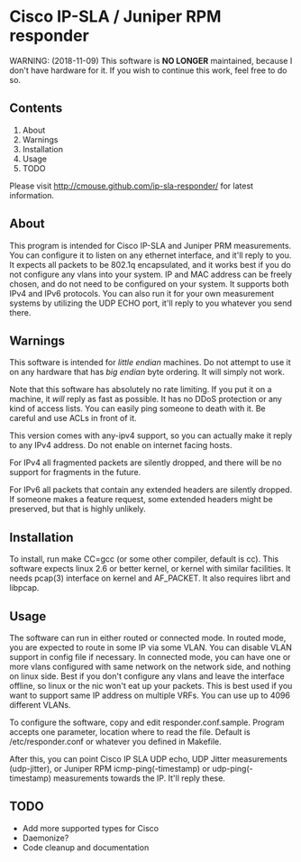 Cisco IP-SLA / Juniper RPM responder
====================================

 WARNING: (2018-11-09) This software is **NO LONGER** maintained, because I don't have hardware for it. If you wish to continue this work, feel free to do so.


Contents
--------

1. About
2. Warnings
3. Installation
4. Usage
5. TODO

Please visit http://cmouse.github.com/ip-sla-responder/ for latest information. 

About
-----

This program is intended for Cisco IP-SLA and Juniper PRM measurements. You can configure it to listen on any ethernet interface, and it'll reply to you. It expects all packets to be 802.1q encapsulated, and it works best if you do not configure any vlans into your system. IP and MAC address can be freely chosen, and do not need to be configured on your system. It supports both IPv4 and IPv6 protocols. You can also run it for your own measurement systems by utilizing the UDP ECHO port, it'll reply to you whatever you send there.

Warnings
--------
This software is intended for *little endian* machines. Do not attempt to use
it on any hardware that has *big endian* byte ordering. It will simply not work.

Note that this software has absolutely no rate limiting. If you put it on a machine, it *will* reply as fast as possible. It has no DDoS protection or any kind of access lists. You can easily ping someone to death with it. Be careful and use ACLs in front of it. 

This version comes with any-ipv4 support, so you can actually make it reply to
any IPv4 address. Do not enable on internet facing hosts. 

For IPv4 all fragmented packets are silently dropped, and there will be no 
support for fragments in the future.

For IPv6 all packets that contain any extended headers are silently dropped. If
someone makes a feature request, some extended headers might be preserved, but
that is highly unlikely. 

Installation
------------

To install, run make CC=gcc (or some other compiler, default is cc). This software expects linux 2.6 or better kernel, or kernel with similar facilities. It needs pcap(3) interface on kernel and AF_PACKET. It also requires librt and libpcap. 

Usage
-----

The software can run in either routed or connected mode. In routed mode, you are expected to route in some IP via some VLAN. You can disable VLAN support in config file if necessary. In connected mode, you can have one or more vlans configured with same network on the network side, and nothing on linux side. Best if you don't configure any vlans and leave the interface offline, so linux or the nic won't eat up your packets. This is best used if you want to support same IP address on multiple VRFs. You can use up to 4096 different VLANs. 

To configure the software, copy and edit responder.conf.sample. Program accepts
one parameter, location where to read the file. Default is /etc/responder.conf
or whatever you defined in Makefile.

After this, you can point Cisco IP SLA UDP echo, UDP Jitter measurements (udp-jitter), or Juniper RPM icmp-ping(-timestamp) or udp-ping(-timestamp) measurements towards the IP. It'll reply these.

TODO
----

 * Add more supported types for Cisco
 * Daemonize?
 * Code cleanup and documentation

